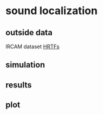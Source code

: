 # sound localization

## outside data
IRCAM dataset [HRTFs](http://recherche.ircam.fr/equipes/salles/listen/download.html)

## simulation

## results

## plot